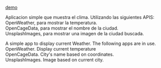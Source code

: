 [demo](https://vitpab1.github.io/Pronostico-del-clima/)

Aplicacion simple que muestra el clima. Utilizando las siguientes APIS:    
OpenWeather, para mostrar la temperatura.     
OpenCageData, para mostrar el nombre de la ciudad.   
UnsplashImages, para mostrar una imagen de la ciudad buscada.   

A simple app to display current Weather. The following apps are in use.    
OpenWeather. Display current temperature    
OpenCageData. City's name based on coordinates.   
UnsplashImages. Image based on current city.   
